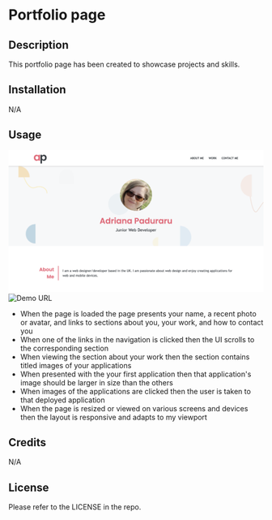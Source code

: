 # Portfolio page

## Description

This portfolio page has been created to showcase projects and skills.

## Installation

N/A

## Usage

![Portfolio Page Screenshot](assets/images/screenshot.png)
![Demo URL](https://celiyo.github.io/portfolio-page/)

- When the page is loaded the page presents your name, a recent photo or avatar, and links to sections about you, your work, and how to contact you
- When one of the links in the navigation is clicked then the UI scrolls to the corresponding section
- When viewing the section about your work then the section contains titled images of your applications
- When presented with the your first application then that application's image should be larger in size than the others
- When images of the applications are clicked then the user is taken to that deployed application
- When the page is resized or viewed on various screens and devices then the layout is responsive and adapts to my viewport

## Credits

N/A

## License

Please refer to the LICENSE in the repo.
